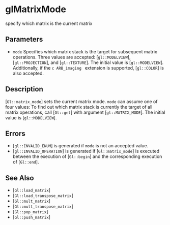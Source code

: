 # glMatrixMode
specify which matrix is the current matrix

## Parameters
- `mode`
  Specifies which matrix stack is the target for subsequent matrix
  operations. Three values are accepted: [`gl::MODELVIEW`],
  [`gl::PROJECTION`], and [`gl::TEXTURE`]. The initial value is
  [`gl::MODELVIEW`]. Additionally, if the ```c ARB_imaging ``` extension
  is supported, [`gl::COLOR`] is also accepted.

## Description
[`Gl::matrix_mode`] sets the current matrix mode. `mode` can assume
  one of four values:
To find out which matrix stack is currently the target of all matrix
  operations, call [`Gl::get`] with argument [`gl::MATRIX_MODE`]. The
  initial value is [`gl::MODELVIEW`].

## Errors
- [`gl::INVALID_ENUM`] is generated if `mode` is not an accepted value.
- [`gl::INVALID_OPERATION`] is generated if [`Gl::matrix_mode`] is
  executed between the execution of [`Gl::begin`] and the corresponding
  execution of [`Gl::end`].

## See Also
- [`Gl::load_matrix`]
- [`Gl::load_transpose_matrix`]
- [`Gl::mult_matrix`]
- [`Gl::mult_transpose_matrix`]
- [`Gl::pop_matrix`]
- [`Gl::push_matrix`]
